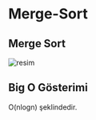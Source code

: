 # Merge-Sort

<h2>Merge Sort</h2>

![resim](https://user-images.githubusercontent.com/59388127/211752530-ccf207a6-5819-4bd9-aa1c-9638270f8ed6.png)


<h2>Big O Gösterimi</h2>

O(nlogn) şeklindedir.
